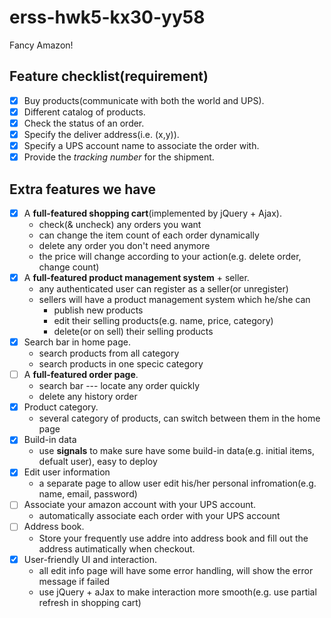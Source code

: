 # erss-hwk5-kx30-yy58

Fancy Amazon!

## Feature checklist(requirement)

- [x] Buy products(communicate with both the world and UPS).
- [x] Different catalog of products.
- [x] Check the status of an order.
- [x] Specify the deliver address(i.e. (x,y)).
- [x] Specify a UPS account name to associate the order with.
- [x] Provide the *tracking number* for the shipment.

## Extra features we have

- [x] A **full-featured shopping cart**(implemented by jQuery + Ajax).
    - check(& uncheck) any orders you want
    - can change the item count of each order dynamically
    - delete any order you don't need anymore
    - the price will change according to your action(e.g. delete order, change count)
- [x] A **full-featured product management system** + seller.
    - any authenticated user can register as a seller(or unregister)
    - sellers will have a product management system which he/she can 
        - publish new products
        - edit their selling products(e.g. name, price, category)
        - delete(or on sell) their selling products
- [x] Search bar in home page.
    - search products from all category
    - search products in one specic category
- [ ] A **full-featured order page**.
    - search bar --- locate any order quickly
    - delete any history order
- [x] Product category.
    - several category of products, can switch between them in the home page
- [x] Build-in data
    - use **signals** to make sure have some build-in data(e.g. initial items, defualt user), easy to deploy
- [x] Edit user information
    - a separate page to allow user edit his/her personal infromation(e.g. name, email, password)
- [ ] Associate your amazon account with your UPS account.
    - automatically associate each order with your UPS account
- [ ] Address book.
    - Store your frequently use addre into address book and fill out the address autimatically when checkout.
- [x] User-friendly UI and interaction.
    - all edit info page will have some error handling, will show the error message if failed
    - use jQuery + aJax to make interaction more smooth(e.g. use partial refresh in shopping cart)